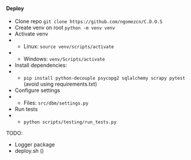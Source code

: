 #### Deploy
- Clone repo ```git clone https://github.com/ngomezcn/C.D.O.S```
- Create venv on root ```python -m venv venv```
- Activate venv
- - Linux: ```source venv/scripts/activate```
- - Windows: ```venv/Scripts/activate```
- Install dependencies: 
- - ```pip install python-decouple psycopg2 sqlalchemy scrapy pytest``` (avoid using requirements.txt)
- Configure settings
- - Files: ```src/dbm/settings.py```
- Run tests 
- - ```python scripts/testing/run_tests.py```

TODO:
- Logger package
- deploy.sh ()